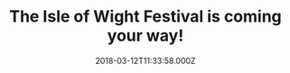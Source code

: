 ---
campaign-uuid: "c-4ea0b210-e7c5-4f02-bb22-9e3f5c0247c4"
type: "Preview"
category: "Tickets"
date: "2018-03-12T11:33:58.000Z"
end-date: "2018-05-31T23:59:00.000Z"
disable-form: false
is_promoted: false
has_entry_page: false
title: "The Isle of Wight Festival is coming your way!"
competition-description: "<p>We are ready! The festival that you’ve been waiting for\
  \ is just around the corner and we couldn’t be more excited! The Isle of Wight Festival!\r\
  \nThis year's Festival celebrates its 50th anniversary and it will take place from\
  \ June 21 to 24 at Seaclose Park, Newport! \r\nThe Script, James Bay, Camila Cabello,\
  \ Liam Gallagher… and that is just the beginning!</p> \r\n<p>If this sounds like\
  \ the perfect holiday for you, what are you waiting for? Hurry up! Get tickets before\
  \ they are sold out!</p>"
banner-img: "https://assets.expresslyapp.com/asset-d9606ff5-321d-482a-97a4-4f02f9f16fb8.jpg"
logo-left-href: "https://www.tickx.co.uk/"
logo-left-image: "https://assets.expresslyapp.com/asset-68e883d3-8435-4bde-a4db-e58cc6dd5458.jpg"
logo-left-title: "Tickx"
has-winner: false
---